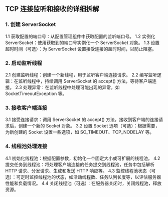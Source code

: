 ## TCP 连接监听和接收的详细拆解

### 1. 创建 ServerSocket

1.1 获取配置的端口号：从配置管理组件中获取配置的监听端口号。
1.2 实例化 ServerSocket：使用获取到的端口号实例化一个 ServerSocket 对象。
1.3 设置超时时间（可选）：为 ServerSocket 设置接受连接的超时时间，以防止阻塞。

### 2. 启动监听线程

2.1 创建监听线程：创建一个新线程，用于监听客户端连接请求。
2.2 编写监听逻辑：在监听线程中，持续调用 ServerSocket 的 accept() 方法，等待客户端连接。
2.3 处理异常：在监听线程中处理可能出现的异常，如 SocketTimeoutException 等。

### 3. 接收客户端连接

3.1 接受连接请求：调用 ServerSocket 的 accept() 方法，接收到客户端的连接请求后，创建一个新的 Socket 对象。
3.2 设置 Socket 选项（可选）：根据需要，为新创建的 Socket 设置一些选项，如 SO_TIMEOUT、TCP_NODELAY 等。

### 4. 线程池处理连接

4.1 初始化线程池：根据配置参数，初始化一个固定大小或可扩展的线程池。
4.2 提交任务到线程池：将处理客户端连接的任务提交到线程池，任务中包括解析 HTTP 请求、分发请求、生成和发送 HTTP 响应等。
4.3 监控线程池状态（可选）：可定时监控线程池的状态，如活动线程数、任务队列长度等，以评估服务器性能和负载情况。
4.4 关闭线程池（可选）：在服务器关闭时，关闭线程池，释放资源。
